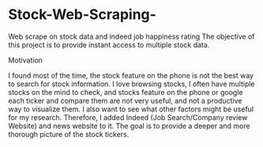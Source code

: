 # Stock-Web-Scraping-
Web scrape on stock data and indeed job happiness rating 
The objective of this project is to provide instant access to multiple stock data. 


Motivation

I found most of the time, the stock feature on the phone is not the best way to search for stock information.
I love browsing stocks, I often have multiple stocks on the mind to check, and stocks feature on the phone
or google each ticker and compare them are not very useful, and not a productive way to visualize them. I
also want to see what other factors might be useful for my research. Therefore, I added Indeed (Job
Search/Company review Website) and news website to it. The goal is to provide a deeper and more
thorough picture of the stock tickers.


